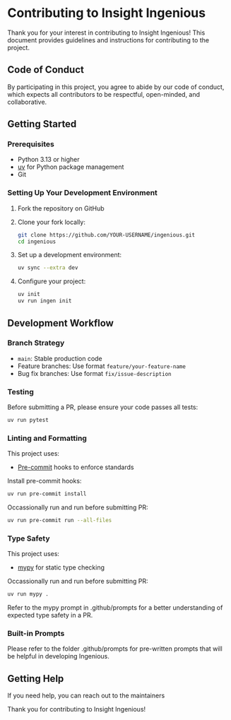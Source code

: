 # Contributing to Insight Ingenious

Thank you for your interest in contributing to Insight Ingenious! This document provides guidelines and instructions for contributing to the project.

## Code of Conduct

By participating in this project, you agree to abide by our code of conduct, which expects all contributors to be respectful, open-minded, and collaborative.

## Getting Started

### Prerequisites

- Python 3.13 or higher
- [uv](https://docs.astral.sh/uv/) for Python package management
- Git

### Setting Up Your Development Environment

1. Fork the repository on GitHub
2. Clone your fork locally:
   ```bash
   git clone https://github.com/YOUR-USERNAME/ingenious.git
   cd ingenious
   ```

3. Set up a development environment:
   ```bash
   uv sync --extra dev
   ```

4. Configure your project:
   ```bash
   uv init
   uv run ingen init
   ```

## Development Workflow

### Branch Strategy

- `main`: Stable production code
- Feature branches: Use format `feature/your-feature-name`
- Bug fix branches: Use format `fix/issue-description`

### Testing

Before submitting a PR, please ensure your code passes all tests:

```bash
uv run pytest
```

### Linting and Formatting

This project uses:
- [Pre-commit](https://pre-commit.com/) hooks to enforce standards

Install pre-commit hooks:
```bash
uv run pre-commit install
```

Occassionally run and run before submitting PR:
```bash
uv run pre-commit run --all-files
```

### Type Safety

This project uses:
- [mypy](https://mypy.readthedocs.io/) for static type checking

Occassionally run and run before submitting PR:
```bash
uv run mypy .
```

Refer to the mypy prompt in .github/prompts for a better understanding of expected type safety in a PR.

### Built-in Prompts
Please refer to the folder .github/prompts for pre-written prompts that will be helpful in developing Ingenious.

## Getting Help

If you need help, you can reach out to the maintainers

Thank you for contributing to Insight Ingenious!

